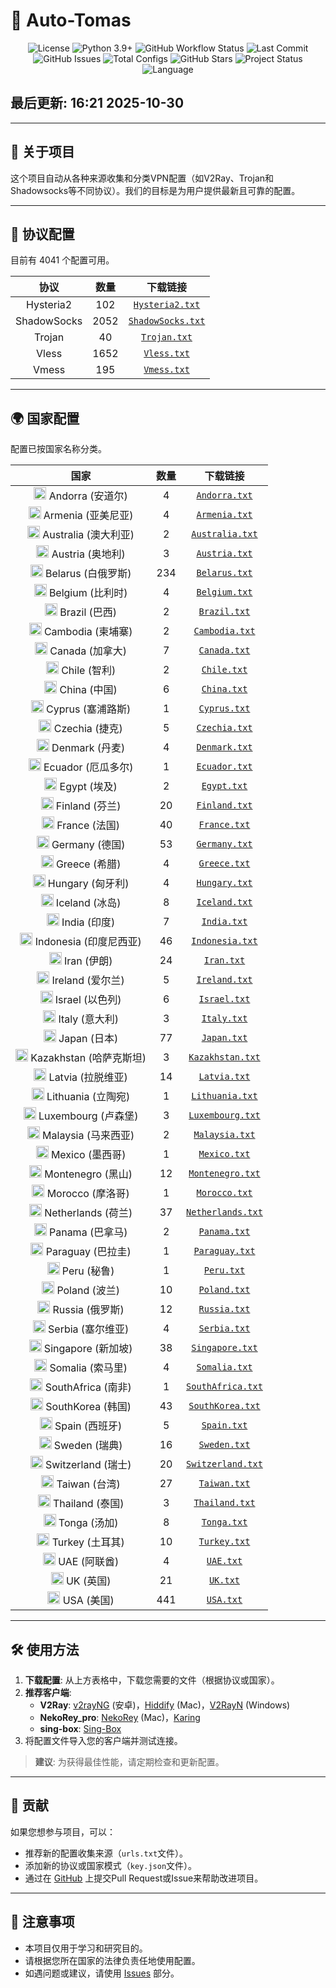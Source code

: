 # 🚀 Auto-Tomas

<p align="center">
  <img src="https://img.shields.io/github/license/areyrteuurt/Auto-Tomas?style=flat-square&color=blue" alt="License" />
  <img src="https://img.shields.io/badge/python-3.9%2B-3776AB?style=flat-square&logo=python" alt="Python 3.9+" />
  <img src="https://img.shields.io/github/actions/workflow/status/areyrteuurt/Auto-Tomas/scraper.yml?style=flat-square" alt="GitHub Workflow Status" />
  <img src="https://img.shields.io/github/last-commit/areyrteuurt/Auto-Tomas?style=flat-square" alt="Last Commit" />
  <br>
  <img src="https://img.shields.io/github/issues/areyrteuurt/Auto-Tomas?style=flat-square" alt="GitHub Issues" />
  <img src="https://img.shields.io/badge/Configs-4041-blue?style=flat-square" alt="Total Configs" />
  <img src="https://img.shields.io/github/stars/areyrteuurt/Auto-Tomas?style=social" alt="GitHub Stars" />
  <img src="https://img.shields.io/badge/status-active-brightgreen?style=flat-square" alt="Project Status" />
  <img src="https://img.shields.io/badge/language-中文%20%26%20English-007EC6?style=flat-square" alt="Language" />
</p>

## 最后更新: 16:21 2025-10-30

---

## 📖 关于项目
这个项目自动从各种来源收集和分类VPN配置（如V2Ray、Trojan和Shadowsocks等不同协议）。我们的目标是为用户提供最新且可靠的配置。



---

## 📁 协议配置
目前有 4041 个配置可用。

<div align="center">

| 协议 | 数量 | 下载链接 |
|:-------:|:-----:|:------------:|
| Hysteria2 | 102 | [`Hysteria2.txt`](https://raw.githubusercontent.com/areyrteuurt/Auto-Tomas/refs/heads/main/configs/protocols/Hysteria2.txt) |
| ShadowSocks | 2052 | [`ShadowSocks.txt`](https://raw.githubusercontent.com/areyrteuurt/Auto-Tomas/refs/heads/main/configs/protocols/ShadowSocks.txt) |
| Trojan | 40 | [`Trojan.txt`](https://raw.githubusercontent.com/areyrteuurt/Auto-Tomas/refs/heads/main/configs/protocols/Trojan.txt) |
| Vless | 1652 | [`Vless.txt`](https://raw.githubusercontent.com/areyrteuurt/Auto-Tomas/refs/heads/main/configs/protocols/Vless.txt) |
| Vmess | 195 | [`Vmess.txt`](https://raw.githubusercontent.com/areyrteuurt/Auto-Tomas/refs/heads/main/configs/protocols/Vmess.txt) |
</div>

---


## 🌍 国家配置
配置已按国家名称分类。

<div align="center">

| 国家 | 数量 | 下载链接 |
|:----:|:-----:|:------------:|
| <img src="https://flagcdn.com/w20/ad.png" width="20" alt="Andorra flag">  Andorra (安道尔) | 4 | [`Andorra.txt`](https://raw.githubusercontent.com/areyrteuurt/Auto-Tomas/refs/heads/main/configs/countries/Andorra.txt) |
| <img src="https://flagcdn.com/w20/am.png" width="20" alt="Armenia flag">  Armenia (亚美尼亚) | 4 | [`Armenia.txt`](https://raw.githubusercontent.com/areyrteuurt/Auto-Tomas/refs/heads/main/configs/countries/Armenia.txt) |
| <img src="https://flagcdn.com/w20/au.png" width="20" alt="Australia flag">  Australia (澳大利亚) | 2 | [`Australia.txt`](https://raw.githubusercontent.com/areyrteuurt/Auto-Tomas/refs/heads/main/configs/countries/Australia.txt) |
| <img src="https://flagcdn.com/w20/at.png" width="20" alt="Austria flag">  Austria (奥地利) | 3 | [`Austria.txt`](https://raw.githubusercontent.com/areyrteuurt/Auto-Tomas/refs/heads/main/configs/countries/Austria.txt) |
| <img src="https://flagcdn.com/w20/by.png" width="20" alt="Belarus flag">  Belarus (白俄罗斯) | 234 | [`Belarus.txt`](https://raw.githubusercontent.com/areyrteuurt/Auto-Tomas/refs/heads/main/configs/countries/Belarus.txt) |
| <img src="https://flagcdn.com/w20/be.png" width="20" alt="Belgium flag">  Belgium (比利时) | 4 | [`Belgium.txt`](https://raw.githubusercontent.com/areyrteuurt/Auto-Tomas/refs/heads/main/configs/countries/Belgium.txt) |
| <img src="https://flagcdn.com/w20/br.png" width="20" alt="Brazil flag">  Brazil (巴西) | 2 | [`Brazil.txt`](https://raw.githubusercontent.com/areyrteuurt/Auto-Tomas/refs/heads/main/configs/countries/Brazil.txt) |
| <img src="https://flagcdn.com/w20/kh.png" width="20" alt="Cambodia flag">  Cambodia (柬埔寨) | 2 | [`Cambodia.txt`](https://raw.githubusercontent.com/areyrteuurt/Auto-Tomas/refs/heads/main/configs/countries/Cambodia.txt) |
| <img src="https://flagcdn.com/w20/ca.png" width="20" alt="Canada flag">  Canada (加拿大) | 7 | [`Canada.txt`](https://raw.githubusercontent.com/areyrteuurt/Auto-Tomas/refs/heads/main/configs/countries/Canada.txt) |
| <img src="https://flagcdn.com/w20/cl.png" width="20" alt="Chile flag">  Chile (智利) | 2 | [`Chile.txt`](https://raw.githubusercontent.com/areyrteuurt/Auto-Tomas/refs/heads/main/configs/countries/Chile.txt) |
| <img src="https://flagcdn.com/w20/cn.png" width="20" alt="China flag">  China (中国) | 6 | [`China.txt`](https://raw.githubusercontent.com/areyrteuurt/Auto-Tomas/refs/heads/main/configs/countries/China.txt) |
| <img src="https://flagcdn.com/w20/cy.png" width="20" alt="Cyprus flag">  Cyprus (塞浦路斯) | 1 | [`Cyprus.txt`](https://raw.githubusercontent.com/areyrteuurt/Auto-Tomas/refs/heads/main/configs/countries/Cyprus.txt) |
| <img src="https://flagcdn.com/w20/cz.png" width="20" alt="Czechia flag">  Czechia (捷克) | 5 | [`Czechia.txt`](https://raw.githubusercontent.com/areyrteuurt/Auto-Tomas/refs/heads/main/configs/countries/Czechia.txt) |
| <img src="https://flagcdn.com/w20/dk.png" width="20" alt="Denmark flag">  Denmark (丹麦) | 4 | [`Denmark.txt`](https://raw.githubusercontent.com/areyrteuurt/Auto-Tomas/refs/heads/main/configs/countries/Denmark.txt) |
| <img src="https://flagcdn.com/w20/ec.png" width="20" alt="Ecuador flag">  Ecuador (厄瓜多尔) | 1 | [`Ecuador.txt`](https://raw.githubusercontent.com/areyrteuurt/Auto-Tomas/refs/heads/main/configs/countries/Ecuador.txt) |
| <img src="https://flagcdn.com/w20/eg.png" width="20" alt="Egypt flag">  Egypt (埃及) | 2 | [`Egypt.txt`](https://raw.githubusercontent.com/areyrteuurt/Auto-Tomas/refs/heads/main/configs/countries/Egypt.txt) |
| <img src="https://flagcdn.com/w20/fi.png" width="20" alt="Finland flag">  Finland (芬兰) | 20 | [`Finland.txt`](https://raw.githubusercontent.com/areyrteuurt/Auto-Tomas/refs/heads/main/configs/countries/Finland.txt) |
| <img src="https://flagcdn.com/w20/fr.png" width="20" alt="France flag">  France (法国) | 40 | [`France.txt`](https://raw.githubusercontent.com/areyrteuurt/Auto-Tomas/refs/heads/main/configs/countries/France.txt) |
| <img src="https://flagcdn.com/w20/de.png" width="20" alt="Germany flag">  Germany (德国) | 53 | [`Germany.txt`](https://raw.githubusercontent.com/areyrteuurt/Auto-Tomas/refs/heads/main/configs/countries/Germany.txt) |
| <img src="https://flagcdn.com/w20/gr.png" width="20" alt="Greece flag">  Greece (希腊) | 4 | [`Greece.txt`](https://raw.githubusercontent.com/areyrteuurt/Auto-Tomas/refs/heads/main/configs/countries/Greece.txt) |
| <img src="https://flagcdn.com/w20/hu.png" width="20" alt="Hungary flag">  Hungary (匈牙利) | 4 | [`Hungary.txt`](https://raw.githubusercontent.com/areyrteuurt/Auto-Tomas/refs/heads/main/configs/countries/Hungary.txt) |
| <img src="https://flagcdn.com/w20/is.png" width="20" alt="Iceland flag">  Iceland (冰岛) | 8 | [`Iceland.txt`](https://raw.githubusercontent.com/areyrteuurt/Auto-Tomas/refs/heads/main/configs/countries/Iceland.txt) |
| <img src="https://flagcdn.com/w20/in.png" width="20" alt="India flag">  India (印度) | 7 | [`India.txt`](https://raw.githubusercontent.com/areyrteuurt/Auto-Tomas/refs/heads/main/configs/countries/India.txt) |
| <img src="https://flagcdn.com/w20/id.png" width="20" alt="Indonesia flag">  Indonesia (印度尼西亚) | 46 | [`Indonesia.txt`](https://raw.githubusercontent.com/areyrteuurt/Auto-Tomas/refs/heads/main/configs/countries/Indonesia.txt) |
| <img src="https://flagcdn.com/w20/ir.png" width="20" alt="Iran flag">  Iran (伊朗) | 24 | [`Iran.txt`](https://raw.githubusercontent.com/areyrteuurt/Auto-Tomas/refs/heads/main/configs/countries/Iran.txt) |
| <img src="https://flagcdn.com/w20/ie.png" width="20" alt="Ireland flag">  Ireland (爱尔兰) | 5 | [`Ireland.txt`](https://raw.githubusercontent.com/areyrteuurt/Auto-Tomas/refs/heads/main/configs/countries/Ireland.txt) |
| <img src="https://flagcdn.com/w20/il.png" width="20" alt="Israel flag">  Israel (以色列) | 6 | [`Israel.txt`](https://raw.githubusercontent.com/areyrteuurt/Auto-Tomas/refs/heads/main/configs/countries/Israel.txt) |
| <img src="https://flagcdn.com/w20/it.png" width="20" alt="Italy flag">  Italy (意大利) | 3 | [`Italy.txt`](https://raw.githubusercontent.com/areyrteuurt/Auto-Tomas/refs/heads/main/configs/countries/Italy.txt) |
| <img src="https://flagcdn.com/w20/jp.png" width="20" alt="Japan flag">  Japan (日本) | 77 | [`Japan.txt`](https://raw.githubusercontent.com/areyrteuurt/Auto-Tomas/refs/heads/main/configs/countries/Japan.txt) |
| <img src="https://flagcdn.com/w20/kz.png" width="20" alt="Kazakhstan flag">  Kazakhstan (哈萨克斯坦) | 3 | [`Kazakhstan.txt`](https://raw.githubusercontent.com/areyrteuurt/Auto-Tomas/refs/heads/main/configs/countries/Kazakhstan.txt) |
| <img src="https://flagcdn.com/w20/lv.png" width="20" alt="Latvia flag">  Latvia (拉脱维亚) | 14 | [`Latvia.txt`](https://raw.githubusercontent.com/areyrteuurt/Auto-Tomas/refs/heads/main/configs/countries/Latvia.txt) |
| <img src="https://flagcdn.com/w20/lt.png" width="20" alt="Lithuania flag">  Lithuania (立陶宛) | 1 | [`Lithuania.txt`](https://raw.githubusercontent.com/areyrteuurt/Auto-Tomas/refs/heads/main/configs/countries/Lithuania.txt) |
| <img src="https://flagcdn.com/w20/lu.png" width="20" alt="Luxembourg flag">  Luxembourg (卢森堡) | 3 | [`Luxembourg.txt`](https://raw.githubusercontent.com/areyrteuurt/Auto-Tomas/refs/heads/main/configs/countries/Luxembourg.txt) |
| <img src="https://flagcdn.com/w20/my.png" width="20" alt="Malaysia flag">  Malaysia (马来西亚) | 2 | [`Malaysia.txt`](https://raw.githubusercontent.com/areyrteuurt/Auto-Tomas/refs/heads/main/configs/countries/Malaysia.txt) |
| <img src="https://flagcdn.com/w20/mx.png" width="20" alt="Mexico flag">  Mexico (墨西哥) | 1 | [`Mexico.txt`](https://raw.githubusercontent.com/areyrteuurt/Auto-Tomas/refs/heads/main/configs/countries/Mexico.txt) |
| <img src="https://flagcdn.com/w20/me.png" width="20" alt="Montenegro flag">  Montenegro (黑山) | 12 | [`Montenegro.txt`](https://raw.githubusercontent.com/areyrteuurt/Auto-Tomas/refs/heads/main/configs/countries/Montenegro.txt) |
| <img src="https://flagcdn.com/w20/ma.png" width="20" alt="Morocco flag">  Morocco (摩洛哥) | 1 | [`Morocco.txt`](https://raw.githubusercontent.com/areyrteuurt/Auto-Tomas/refs/heads/main/configs/countries/Morocco.txt) |
| <img src="https://flagcdn.com/w20/nl.png" width="20" alt="Netherlands flag">  Netherlands (荷兰) | 37 | [`Netherlands.txt`](https://raw.githubusercontent.com/areyrteuurt/Auto-Tomas/refs/heads/main/configs/countries/Netherlands.txt) |
| <img src="https://flagcdn.com/w20/pa.png" width="20" alt="Panama flag">  Panama (巴拿马) | 2 | [`Panama.txt`](https://raw.githubusercontent.com/areyrteuurt/Auto-Tomas/refs/heads/main/configs/countries/Panama.txt) |
| <img src="https://flagcdn.com/w20/py.png" width="20" alt="Paraguay flag">  Paraguay (巴拉圭) | 1 | [`Paraguay.txt`](https://raw.githubusercontent.com/areyrteuurt/Auto-Tomas/refs/heads/main/configs/countries/Paraguay.txt) |
| <img src="https://flagcdn.com/w20/pe.png" width="20" alt="Peru flag">  Peru (秘鲁) | 1 | [`Peru.txt`](https://raw.githubusercontent.com/areyrteuurt/Auto-Tomas/refs/heads/main/configs/countries/Peru.txt) |
| <img src="https://flagcdn.com/w20/pl.png" width="20" alt="Poland flag">  Poland (波兰) | 10 | [`Poland.txt`](https://raw.githubusercontent.com/areyrteuurt/Auto-Tomas/refs/heads/main/configs/countries/Poland.txt) |
| <img src="https://flagcdn.com/w20/ru.png" width="20" alt="Russia flag">  Russia (俄罗斯) | 12 | [`Russia.txt`](https://raw.githubusercontent.com/areyrteuurt/Auto-Tomas/refs/heads/main/configs/countries/Russia.txt) |
| <img src="https://flagcdn.com/w20/rs.png" width="20" alt="Serbia flag">  Serbia (塞尔维亚) | 4 | [`Serbia.txt`](https://raw.githubusercontent.com/areyrteuurt/Auto-Tomas/refs/heads/main/configs/countries/Serbia.txt) |
| <img src="https://flagcdn.com/w20/sg.png" width="20" alt="Singapore flag">  Singapore (新加坡) | 38 | [`Singapore.txt`](https://raw.githubusercontent.com/areyrteuurt/Auto-Tomas/refs/heads/main/configs/countries/Singapore.txt) |
| <img src="https://flagcdn.com/w20/so.png" width="20" alt="Somalia flag">  Somalia (索马里) | 4 | [`Somalia.txt`](https://raw.githubusercontent.com/areyrteuurt/Auto-Tomas/refs/heads/main/configs/countries/Somalia.txt) |
| <img src="https://flagcdn.com/w20/za.png" width="20" alt="SouthAfrica flag">  SouthAfrica (南非) | 1 | [`SouthAfrica.txt`](https://raw.githubusercontent.com/areyrteuurt/Auto-Tomas/refs/heads/main/configs/countries/SouthAfrica.txt) |
| <img src="https://flagcdn.com/w20/kr.png" width="20" alt="SouthKorea flag">  SouthKorea (韩国) | 43 | [`SouthKorea.txt`](https://raw.githubusercontent.com/areyrteuurt/Auto-Tomas/refs/heads/main/configs/countries/SouthKorea.txt) |
| <img src="https://flagcdn.com/w20/es.png" width="20" alt="Spain flag">  Spain (西班牙) | 5 | [`Spain.txt`](https://raw.githubusercontent.com/areyrteuurt/Auto-Tomas/refs/heads/main/configs/countries/Spain.txt) |
| <img src="https://flagcdn.com/w20/se.png" width="20" alt="Sweden flag">  Sweden (瑞典) | 16 | [`Sweden.txt`](https://raw.githubusercontent.com/areyrteuurt/Auto-Tomas/refs/heads/main/configs/countries/Sweden.txt) |
| <img src="https://flagcdn.com/w20/ch.png" width="20" alt="Switzerland flag">  Switzerland (瑞士) | 20 | [`Switzerland.txt`](https://raw.githubusercontent.com/areyrteuurt/Auto-Tomas/refs/heads/main/configs/countries/Switzerland.txt) |
| <img src="https://flagcdn.com/w20/tw.png" width="20" alt="Taiwan flag">  Taiwan (台湾) | 27 | [`Taiwan.txt`](https://raw.githubusercontent.com/areyrteuurt/Auto-Tomas/refs/heads/main/configs/countries/Taiwan.txt) |
| <img src="https://flagcdn.com/w20/th.png" width="20" alt="Thailand flag">  Thailand (泰国) | 3 | [`Thailand.txt`](https://raw.githubusercontent.com/areyrteuurt/Auto-Tomas/refs/heads/main/configs/countries/Thailand.txt) |
| <img src="https://flagcdn.com/w20/to.png" width="20" alt="Tonga flag">  Tonga (汤加) | 8 | [`Tonga.txt`](https://raw.githubusercontent.com/areyrteuurt/Auto-Tomas/refs/heads/main/configs/countries/Tonga.txt) |
| <img src="https://flagcdn.com/w20/tr.png" width="20" alt="Turkey flag">  Turkey (土耳其) | 10 | [`Turkey.txt`](https://raw.githubusercontent.com/areyrteuurt/Auto-Tomas/refs/heads/main/configs/countries/Turkey.txt) |
| <img src="https://flagcdn.com/w20/ae.png" width="20" alt="UAE flag">  UAE (阿联酋) | 4 | [`UAE.txt`](https://raw.githubusercontent.com/areyrteuurt/Auto-Tomas/refs/heads/main/configs/countries/UAE.txt) |
| <img src="https://flagcdn.com/w20/gb.png" width="20" alt="UK flag">  UK (英国) | 21 | [`UK.txt`](https://raw.githubusercontent.com/areyrteuurt/Auto-Tomas/refs/heads/main/configs/countries/UK.txt) |
| <img src="https://flagcdn.com/w20/us.png" width="20" alt="USA flag">  USA (美国) | 441 | [`USA.txt`](https://raw.githubusercontent.com/areyrteuurt/Auto-Tomas/refs/heads/main/configs/countries/USA.txt) |
</div>

---


## 🛠️ 使用方法
1. **下载配置**: 从上方表格中，下载您需要的文件（根据协议或国家）。
2. **推荐客户端**:
   - **V2Ray**: [v2rayNG](https://github.com/2dust/v2rayNG) (安卓)，[Hiddify](https://github.com/hiddify/hiddify-app/releases) (Mac)，[V2RayN](https://github.com/2dust/v2rayN/releases) (Windows)
   - **NekoRey_pro**: [NekoRey](https://github.com/Mahdi-zarei/nekoray/releases) (Mac)，[Karing](https://github.com/KaringX/karing/releases)
   - **sing-box**: [Sing-Box](https://github.com/SagerNet/sing-box/releases)
3. 将配置文件导入您的客户端并测试连接。

> **建议**: 为获得最佳性能，请定期检查和更新配置。

---

## 🤝 贡献
如果您想参与项目，可以：
- 推荐新的配置收集来源（`urls.txt`文件）。
- 添加新的协议或国家模式（`key.json`文件）。
- 通过在 [GitHub](https://github.com/areyrteuurt/Auto-Tomas) 上提交Pull Request或Issue来帮助改进项目。

---

## 📢 注意事项
- 本项目仅用于学习和研究目的。
- 请根据您所在国家的法律负责任地使用配置。
- 如遇问题或建议，请使用 [Issues](https://github.com/areyrteuurt/Auto-Tomas/issues) 部分。
